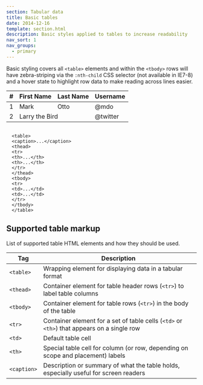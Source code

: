 ```yaml
---
section: Tabular data
title: Basic tables
date: 2014-12-16
template: section.html
description: Basic styles applied to tables to increase readability
nav_sort: 1
nav_groups:
  - primary
---
```


Basic styling covers all <code>&lt;table&gt;</code> elements and within the <code>&lt;tbody&gt;</code> rows will have zebra-striping via the <code>:nth-child</code> CSS selector (not available in IE7-8) and a hover state to highlight row data to make reading across lines easier.

<div class="guide-example example-processed">
  <table class="example-tldr">
    <thead>
      <tr>
        <th>#</th>
        <th>First Name</th>
        <th>Last Name</th>
        <th>Username</th>
      </tr>
    </thead>
    <tbody>
      <tr>
        <td>1</td>
        <td>Mark</td>
        <td>Otto</td>
        <td>@mdo</td>
      </tr>
      <tr>
        <td>2</td>
        <td colspan="2">Larry the Bird</td>
        <td>@twitter</td>
      </tr>
    </tbody>
  </table>
</div>
<pre class="prettyprint linenums"><code>
  &lt;table&gt;
  &lt;caption&gt;...&lt;/caption&gt;
  &lt;thead&gt;
  &lt;tr&gt;
  &lt;th&gt;...&lt;/th&gt;
  &lt;th&gt;...&lt;/th&gt;
  &lt;/tr&gt;
  &lt;/thead&gt;
  &lt;tbody&gt;
  &lt;tr&gt;
  &lt;td&gt;...&lt;/td&gt;
  &lt;td&gt;...&lt;/td&gt;
  &lt;/tr&gt;
  &lt;/tbody&gt;
  &lt;/table&gt;
</code></pre>


## Supported table markup

List of supported table HTML elements and how they should be used.

<table>
  <colgroup>
    <col class="span1">
    <col class="span7">
  </colgroup>
  <thead>
    <tr>
      <th>Tag</th>
      <th>Description</th>
    </tr>
  </thead>
  <tbody>
    <tr>
      <td>
        <code>&lt;table&gt;</code>
      </td>
      <td>
        Wrapping element for displaying data in a tabular format
      </td>
    </tr>
    <tr>
      <td>
        <code>&lt;thead&gt;</code>
      </td>
      <td>
        Container element for table header rows (<code>&lt;tr&gt;</code>) to label table columns
      </td>
    </tr>
    <tr>
      <td>
        <code>&lt;tbody&gt;</code>
      </td>
      <td>
        Container element for table rows (<code>&lt;tr&gt;</code>) in the body of the table
      </td>
    </tr>
    <tr>
      <td>
        <code>&lt;tr&gt;</code>
      </td>
      <td>
        Container element for a set of table cells (<code>&lt;td&gt;</code> or <code>&lt;th&gt;</code>) that appears
        on a single row
      </td>
    </tr>
    <tr>
      <td>
        <code>&lt;td&gt;</code>
      </td>
      <td>
        Default table cell
      </td>
    </tr>
    <tr>
      <td>
        <code>&lt;th&gt;</code>
      </td>
      <td>
        Special table cell for column (or row, depending on scope and placement) labels
      </td>
    </tr>
    <tr>
      <td>
        <code>&lt;caption&gt;</code>
      </td>
      <td>
        Description or summary of what the table holds, especially useful for screen readers
      </td>
    </tr>
  </tbody>
</table>
